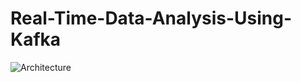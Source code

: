 # Real-Time-Data-Analysis-Using-Kafka


![Architecture](https://github.com/shubham2967/Real-Time-Data-Analysis-Using-Kafka/assets/72098607/048133a4-b9c7-49be-a9df-8eef70316dd3)
